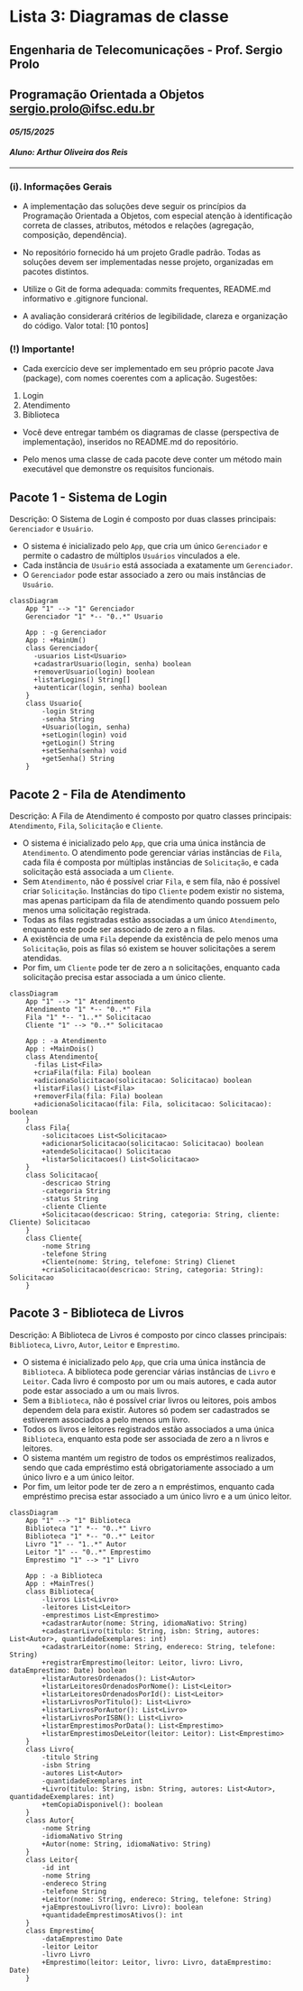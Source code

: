 # Lista 3: Diagramas de classe

## Engenharia de Telecomunicações - Prof. Sergio Prolo

## Programação Orientada a Objetos sergio.prolo@ifsc.edu.br

#### _05/15/2025_
#### _Aluno: Arthur Oliveira dos Reis_

---

### (i). Informações Gerais

- A implementação das soluções deve seguir os princípios da Programação Orientada a Objetos,
com especial atenção à identificação correta de classes, atributos, métodos e relações (agregação,
composição, dependência).

- No repositório fornecido há um projeto Gradle padrão. Todas as soluções devem ser implementadas
nesse projeto, organizadas em pacotes distintos.

- Utilize o Git de forma adequada: commits frequentes, README.md informativo e .gitignore funcional.

- A avaliação considerará critérios de legibilidade, clareza e organização do código. Valor total: [10
pontos]

### (!) Importante!

- Cada exercício deve ser implementado em seu próprio pacote Java (package), com nomes coerentes
com a aplicação. Sugestões:

1. Login
2. Atendimento
3. Biblioteca

- Você deve entregar também os diagramas de classe (perspectiva de implementação), inseridos no
README.md do repositório.

- Pelo menos uma classe de cada pacote deve conter um método main executável que demonstre os
requisitos funcionais.

## Pacote 1 - Sistema de Login

Descrição: O Sistema de Login é composto por duas classes principais: `Gerenciador` e `Usuário`.

- O sistema é inicializado pelo `App`, que cria um único `Gerenciador` e permite o cadastro de múltiplos `Usuários` vinculados a ele.
- Cada instância de `Usuário` está associada a exatamente um `Gerenciador`.
- O `Gerenciador` pode estar associado a zero ou mais instâncias de `Usuário`.

```mermaid
classDiagram
    App "1" --> "1" Gerenciador
    Gerenciador "1" *-- "0..*" Usuario

    App : -g Gerenciador
    App : +MainUm()
    class Gerenciador{
      -usuarios List<Usuario>
      +cadastrarUsuario(login, senha) boolean
      +removerUsuario(login) boolean
      +listarLogins() String[]
      +autenticar(login, senha) boolean
    }
    class Usuario{
        -login String
        -senha String
        +Usuario(login, senha)
        +setLogin(login) void
        +getLogin() String
        +setSenha(senha) void
        +getSenha() String
    }
```

## Pacote 2 - Fila de Atendimento

Descrição: A Fila de Atendimento é composto por quatro classes principais: `Atendimento`, `Fila`, `Solicitação` e `Cliente`.

- O sistema é inicializado pelo `App`, que cria uma única instância de `Atendimento`. O atendimento pode gerenciar várias instâncias de `Fila`, cada fila é composta por múltiplas instâncias de `Solicitação`, e cada solicitação está associada a um `Cliente`.
- Sem `Atendimento`, não é possível criar `Fila`, e sem fila, não é possível criar `Solicitação`. Instâncias do tipo `Cliente` podem existir no sistema, mas apenas participam da fila de atendimento quando possuem pelo menos uma solicitação registrada.
- Todas as filas registradas estão associadas a um único `Atendimento`, enquanto este pode ser associado de zero a n filas.
- A existência de uma `Fila` depende da existência de pelo menos uma `Solicitação`, pois as filas só existem se houver solicitações a serem atendidas.
- Por fim, um `Cliente` pode ter de zero a n solicitações, enquanto cada solicitação precisa estar associada a um único cliente.

```mermaid
classDiagram
    App "1" --> "1" Atendimento
    Atendimento "1" *-- "0..*" Fila
    Fila "1" *-- "1..*" Solicitacao
    Cliente "1" --> "0..*" Solicitacao

    App : -a Atendimento
    App : +MainDois()
    class Atendimento{
      -filas List<Fila>
      +criaFila(fila: Fila) boolean
      +adicionaSolicitacao(solicitacao: Solicitacao) boolean
      +listarFilas() List<Fila>
      +removerFila(fila: Fila) boolean
      +adicionaSolicitacao(fila: Fila, solicitacao: Solicitacao): boolean
    }
    class Fila{
        -solicitacoes List<Solicitacao>
        +adicionarSolicitacao(solicitacao: Solicitacao) boolean
        +atendeSolicitacao() Solicitacao
        +listarSolicitacoes() List<Solicitacao>
    }
    class Solicitacao{
        -descricao String
        -categoria String
        -status String
        -cliente Cliente
        +Solicitacao(descricao: String, categoria: String, cliente: Cliente) Solicitacao
    }
    class Cliente{
        -nome String
        -telefone String
        +Cliente(nome: String, telefone: String) Clienet
        +criaSolicitacao(descricao: String, categoria: String): Solicitacao
    }
```

## Pacote 3 - Biblioteca de Livros

Descrição: A Biblioteca de Livros é composto por cinco classes principais: `Biblioteca`, `Livro`, `Autor`, `Leitor` e `Emprestimo`.

- O sistema é inicializado pelo `App`, que cria uma única instância de `Biblioteca`. A biblioteca pode gerenciar várias instâncias de `Livro` e `Leitor`. Cada livro é composto por um ou mais autores, e cada autor pode estar associado a um ou mais livros.
- Sem a `Biblioteca`, não é possível criar livros ou leitores, pois ambos dependem dela para existir. Autores só podem ser cadastrados se estiverem associados a pelo menos um livro.
- Todos os livros e leitores registrados estão associados a uma única `Biblioteca`, enquanto esta pode ser associada de zero a n livros e leitores.
- O sistema mantém um registro de todos os empréstimos realizados, sendo que cada empréstimo está obrigatoriamente associado a um único livro e a um único leitor.
- Por fim, um leitor pode ter de zero a n empréstimos, enquanto cada empréstimo precisa estar associado a um único livro e a um único leitor.

```mermaid
classDiagram
    App "1" --> "1" Biblioteca
    Biblioteca "1" *-- "0..*" Livro
    Biblioteca "1" *-- "0..*" Leitor
    Livro "1" -- "1..*" Autor
    Leitor "1" -- "0..*" Emprestimo
    Emprestimo "1" --> "1" Livro

    App : -a Biblioteca
    App : +MainTres()
    class Biblioteca{
        -livros List<Livro>
        -leitores List<Leitor>
        -emprestimos List<Emprestimo>
        +cadastrarAutor(nome: String, idiomaNativo: String)
        +cadastrarLivro(titulo: String, isbn: String, autores: List<Autor>, quantidadeExemplares: int)
        +cadastrarLeitor(nome: String, endereco: String, telefone: String)
        +registrarEmprestimo(leitor: Leitor, livro: Livro, dataEmprestimo: Date) boolean
        +listarAutoresOrdenados(): List<Autor>
        +listarLeitoresOrdenadosPorNome(): List<Leitor>
        +listarLeitoresOrdenadosPorId(): List<Leitor>
        +listarLivrosPorTitulo(): List<Livro>
        +listarLivrosPorAutor(): List<Livro>
        +listarLivrosPorISBN(): List<Livro>
        +listarEmprestimosPorData(): List<Emprestimo>
        +listarEmprestimosDeLeitor(leitor: Leitor): List<Emprestimo>
    }
    class Livro{
        -titulo String
        -isbn String
        -autores List<Autor>
        -quantidadeExemplares int
        +Livro(titulo: String, isbn: String, autores: List<Autor>, quantidadeExemplares: int)
        +temCopiaDisponivel(): boolean
    }
    class Autor{
        -nome String
        -idiomaNativo String
        +Autor(nome: String, idiomaNativo: String)
    }
    class Leitor{
        -id int
        -nome String
        -endereco String
        -telefone String
        +Leitor(nome: String, endereco: String, telefone: String)
        +jaEmprestouLivro(livro: Livro): boolean
        +quantidadeEmprestimosAtivos(): int
    }
    class Emprestimo{
        -dataEmprestimo Date
        -leitor Leitor
        -livro Livro
        +Emprestimo(leitor: Leitor, livro: Livro, dataEmprestimo: Date)
    }
```
